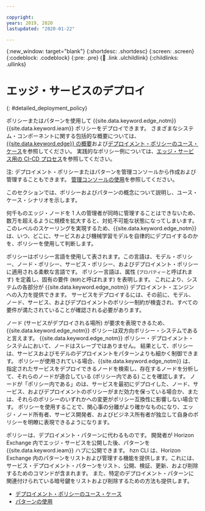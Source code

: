 ```yaml
---

copyright:
years: 2019, 2020
lastupdated: "2020-01-22"

---
```


{:new_window: target="blank"}
{:shortdesc: .shortdesc}
{:screen: .screen}
{:codeblock: .codeblock}
{:pre: .pre}
{:child: .link .ulchildlink}
{:childlinks: .ullinks}

# エッジ・サービスのデプロイ
{: #detailed_deployment_policy}

ポリシーまたはパターンを使用して {{site.data.keyword.edge_notm}} {{site.data.keyword.ieam}} ポリシーをデプロイできます。 さまざまなシステム・コンポーネントに関する包括的な概要については、[{{site.data.keyword.edge}} の概要](../getting_started/overview_ieam.md)および[デプロイメント・ポリシーのユース・ケース](policy_user_cases.md)を参照してください。 実践的なポリシー例については、[エッジ・サービス用の CI-CD プロセス](../developing/cicd_process.md)を参照してください。

注: デプロイメント・ポリシーまたはパターンを管理コンソールから作成および管理することもできます。 [管理コンソールの使用](../console/accessing_ui.md)を参照してください。

このセクションでは、ポリシーおよびパターンの概念について説明し、ユース・ケース・シナリオを示します。

何千ものエッジ・ノードを 1 人の管理者が同時に管理することはできないため、数万を超えるように規模を拡大すると、対処不可能な状態になってしまいます。 このレベルのスケーリングを実現するため、{{site.data.keyword.edge_notm}} は、いつ、どこに、サービスおよび機械学習モデルを自律的にデプロイするのかを、ポリシーを使用して判断します。 

ポリシーはポリシー言語を使用して表されます。この言語は、モデル・ポリシー、ノード・ポリシー、サービス・ポリシー、およびデプロイメント・ポリシーに適用される柔軟な言語です。 ポリシー言語は、属性 (`プロパティー`と呼ばれます) を定義し、固有の要件 (`制約`と呼ばれます) を表明します。 これにより、システムの各部分が {{site.data.keyword.edge_notm}} デプロイメント・エンジンへの入力を提供できます。 サービスをデプロイするには、その前に、モデル、ノード、サービス、およびデプロイメントのポリシー制約が検査され、すべての要件が満たされていることが確認される必要があります。

ノード (サービスがデプロイされる場所) が要求を表現できるため、{{site.data.keyword.edge_notm}} ポリシーは双方向ポリシー・システムであると言えます。 {{site.data.keyword.edge_notm}} ポリシー・デプロイメント・システムにおいて、ノードはスレーブではありません。 結果として、ポリシーは、サービスおよびモデルのデプロイメントをパターンよりも細かく制御できます。 ポリシーが使用されている場合、{{site.data.keyword.edge_notm}} は、指定されたサービスをデプロイできるノードを検索し、存在するノードを分析して、それらのノードが適合している (ポリシー内である) ことを確認します。 ノードが「ポリシー内である」のは、サービスを最初にデプロイした、ノード、サービス、およびデプロイメントのポリシーがまだ効力を保っている場合か、または、それらのポリシーのいずれかへの変更がポリシー互換性に影響しない場合です。 ポリシーを使用することで、関心事の分離がより確かなものになり、エッジ・ノード所有者、サービス開発者、およびビジネス所有者が独立して自身のポリシーを明瞭に表現できるようになります。

ポリシーは、デプロイメント・パターンに代わるものです。 開発者が Horizon Exchange 内でエッジ・サービスを公開した後、パターンを {{site.data.keyword.ieam}} ハブに公開できます。 hzn CLI は、Horizon Exchange 内のパターンをリストおよび管理する機能を提供します。これには、サービス・デプロイメント・パターンをリスト、公開、検証、更新、および削除するためのコマンドが含まれます。 また、特定のデプロイメント・パターンに関連付けられている暗号鍵をリストおよび削除するための方法も提供します。

* [デプロイメント・ポリシーのユース・ケース](policy_user_cases.md)
* [パターンの使用](using_patterns.md)

